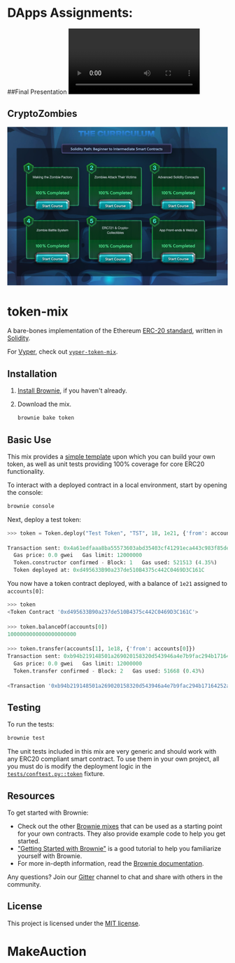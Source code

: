 # DApps Assignments:

##Final Presentation
![FinalVideo](https://github.com/RyanKeys/MakeAuction/blob/main/Screen%20Recording%202020-12-12%20at%2011.45.38%20PM.mov?raw=true)

## CryptoZombies
![CryptoZombies](https://github.com/RyanKeys/MakeAuction/blob/main/Screen%20Shot%202020-09-22%20at%207.12.31%20PM.png)


# token-mix

A bare-bones implementation of the Ethereum [ERC-20 standard](https://eips.ethereum.org/EIPS/eip-20), written in [Solidity](https://github.com/ethereum/solidity).

For [Vyper](https://github.com/vyperlang/vyper), check out [`vyper-token-mix`](https://github.com/brownie-mix/vyper-token-mix).

## Installation

1. [Install Brownie](https://eth-brownie.readthedocs.io/en/stable/install.html), if you haven't already.

2. Download the mix.

    ```bash
    brownie bake token
    ```

## Basic Use

This mix provides a [simple template](contracts/Token.sol) upon which you can build your own token, as well as unit tests providing 100% coverage for core ERC20 functionality.

To interact with a deployed contract in a local environment, start by opening the console:

```bash
brownie console
```

Next, deploy a test token:

```python
>>> token = Token.deploy("Test Token", "TST", 18, 1e21, {'from': accounts[0]})

Transaction sent: 0x4a61edfaaa8ba55573603abd35403cf41291eca443c983f85de06e0b119da377
  Gas price: 0.0 gwei   Gas limit: 12000000
  Token.constructor confirmed - Block: 1   Gas used: 521513 (4.35%)
  Token deployed at: 0xd495633B90a237de510B4375c442C0469D3C161C
```

You now have a token contract deployed, with a balance of `1e21` assigned to `accounts[0]`:

```python
>>> token
<Token Contract '0xd495633B90a237de510B4375c442C0469D3C161C'>

>>> token.balanceOf(accounts[0])
1000000000000000000000

>>> token.transfer(accounts[1], 1e18, {'from': accounts[0]})
Transaction sent: 0xb94b219148501a269020158320d543946a4e7b9fac294b17164252a13dce9534
  Gas price: 0.0 gwei   Gas limit: 12000000
  Token.transfer confirmed - Block: 2   Gas used: 51668 (0.43%)

<Transaction '0xb94b219148501a269020158320d543946a4e7b9fac294b17164252a13dce9534'>
```

## Testing

To run the tests:

```bash
brownie test
```

The unit tests included in this mix are very generic and should work with any ERC20 compliant smart contract. To use them in your own project, all you must do is modify the deployment logic in the [`tests/conftest.py::token`](tests/conftest.py) fixture.

## Resources

To get started with Brownie:

* Check out the other [Brownie mixes](https://github.com/brownie-mix/) that can be used as a starting point for your own contracts. They also provide example code to help you get started.
* ["Getting Started with Brownie"](https://medium.com/@iamdefinitelyahuman/getting-started-with-brownie-part-1-9b2181f4cb99) is a good tutorial to help you familiarize yourself with Brownie.
* For more in-depth information, read the [Brownie documentation](https://eth-brownie.readthedocs.io/en/stable/).


Any questions? Join our [Gitter](https://gitter.im/eth-brownie/community) channel to chat and share with others in the community.

## License

This project is licensed under the [MIT license](LICENSE).
# MakeAuction
